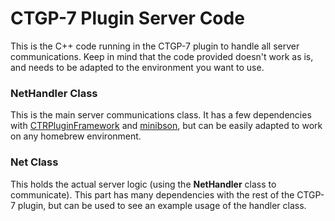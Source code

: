 # CTGP-7 Plugin Server Code
This is the C++ code running in the CTGP-7 plugin to handle all server communications. Keep in mind that the code provided doesn't work as is, and needs to be adapted to the environment you want to use.

### NetHandler Class
This is the main server communications class. It has a few dependencies with [CTRPluginFramework](https://gbatemp.net/threads/ctrpluginframework-blank-plugin-now-with-action-replay.487729/) and [minibson](https://github.com/cyberguijarro/minibson), but can be easily adapted to work on any homebrew environment.

### Net Class
This holds the actual server logic (using the **NetHandler** class to communicate). This part has many dependencies with the rest of the CTGP-7 plugin, but can be used to see an example usage of the handler class.